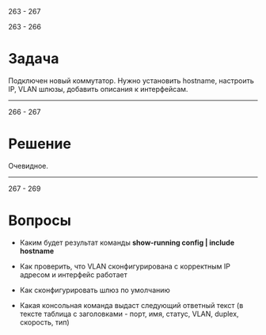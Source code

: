 263 - 267


263 - 266
# Задача

Подключен новый коммутатор. Нужно установить hostname, настроить IP, VLAN шлюзы, добавить описания к интерфейсам. 
___

266 - 267
# Решение

Очевидное.
___

267 - 269
# Вопросы

- Каким будет результат команды **show-running config | include hostname**

- Как проверить, что VLAN сконфигурирована с корректным IP адресом и интерфейс работает

- Как сконфигурировать шлюз по умолчанию

- Какая консольная команда выдаст следующий ответный текст (в тексте таблица с заголовками - порт, имя, статус, VLAN, duplex, скорость, тип)